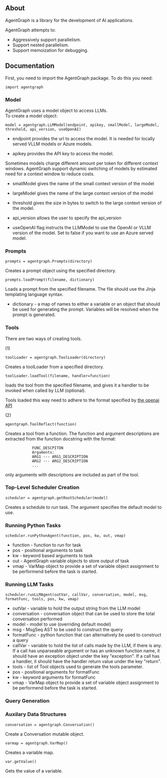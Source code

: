 ## About

AgentGraph is a library for the development of AI applications.

AgentGraph attempts to:

- Aggressively support parallelism.
- Support nested parallelism.
- Support memoization for debugging.

## Documentation

First, you need to import the AgentGraph package.  To do this you need:

```
import agentgraph
```

### Model

AgentGraph uses a model object to access LLMs.   
To create a model object:

```
model = agentgraph.LLMModel(endpoint, apikey, smallModel, largeModel, threshold, api_version, useOpenAI)
```

- endpoint provides the url to access the model.  It is needed for
  locally served VLLM models or Azure models.

- apikey provides the API key to access the model.

Sometimes models charge different amount per token for different
context windows.  AgentGraph support dynamic switching of models by
estimated need for a context window to reduce costs.

- smallModel gives the name of the small context version of the model
- largeModel gives the name of the large context version of the model
- threshold gives the size in bytes to switch to the large context version of the model.

- api_version allows the user to specify the api_version

- useOpenAI flag instructs the LLMModel to use the OpenAI or VLLM
  version of the model.  Set to false if you want to use an Azure
  served model.

### Prompts

```
prompts = agentgraph.Prompts(directory)
```

Creates a prompt object using the specified directory.

```
prompts.loadPrompt(filename, dictionary)
```

Loads a prompt from the specified filename.  The file should use the
Jinja templating language syntax.

- dictionary - a map of names to either a variable or an object that
  should be used for generating the prompt.  Variables will be
  resolved when the prompt is generated.

### Tools

There are two ways of creating tools.

(1)

```
toolLoader = agentgraph.ToolLoader(directory)
```

Creates a toolLoader from a specified directory.


```
toolLoader.loadTool(filename, handler=function)
```

loads the tool from the specified filename, and gives it a handler to be invoked when called by LLM (optional).

Tools loaded this way need to adhere to the format specified by [the openai API](https://platform.openai.com/docs/api-reference/chat/create)


(2)

```
agentgraph.ToolReflect(function)
```

Creates a tool from a function. The function and argument descriptions are extracted from the function docstring with the format:
```
            FUNC_DESCPITON
            Arguments:
            ARG1 --- ARG1_DESCRIPTION
            ARG2 --- ARG2_DESCRIPTION
            ...
```
only arguments with descriptions are included as part of the tool.

### Top-Level Scheduler Creation

```
scheduler = agentgraph.getRootScheduler(model)
```

Creates a schedule to run task.  The argument specifies the default
model to use.

### Running Python Tasks

```
scheduler.runPythonAgent(function, pos, kw, out, vmap)
```

- function - function to run for task
- pos - positional arguments to task
- kw - keyword based arguments to task
- out - AgentGraph variable objects to store output of task
- vmap - VarMap object to provide a set of variable object assignment to be performend before the task is started.

### Running LLM Tasks

```
scheduler.runLLMAgent(outVar, callVar, conversation, model, msg, formatFunc, tools, pos, kw, vmap)
```

- outVar - variable to hold the output string from the LLM model
- conversation - conversation object that can be used to store the total conversation performed
- model - model to use (overriding default model)
- msg - MsgSeq AST to be used to construct the query
- formatFunc - python function that can alternatively be used to construct a query
- callVar - variable to hold the list of calls made by the LLM, if there is any. If a call has unparseable argument or has an unknown function name, it should have an exception object under the key "exception". If a call has a handler, it should have the handler return value under the key "return". 
- tools - list of Tool objects used to generate the tools parameter.
- pos - positional arguments for formatFunc
- kw - keyword arguments for formatFunc
- vmap - VarMap object to provide a set of variable object assignment to be performend before the task is started.

### Query Generation


### Auxilary Data Structures

```
conversation = agentgraph.Conversation()
```

Create a Conversation mutable object.


```
varmap = agentgraph.VarMap()
```

Creates a variable map.


```
var.getValue()
```

Gets the value of a variable.
